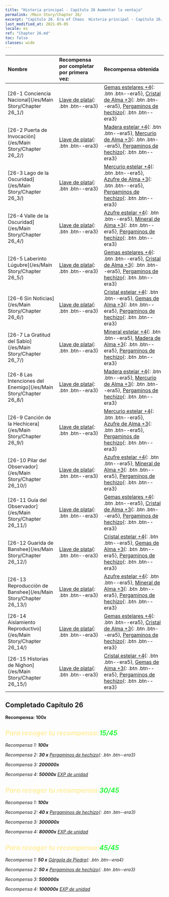```yaml
---
title: "Historia principal - Capítulo 26 Aumentar la ventaja"
permalink: /Main Story/Chapter 26/
excerpt: "Capítulo 26. Era of Chaos  Historia principal - Capítulo 26. Aumentar la ventaja"
last_modified_at: 2021-05-05
locale: es
ref: "Chapter 26.md"
toc: false
classes: wide
---
```


  | Nombre |  Recompensa por completar por primera vez: | Recompensa obtenida |
  |:------------|:------------|:------------| 
  | [26-1 Conciencia Nacional](/es/Main Story/Chapter 26_1/) | [Llave de plata](/ItemsES/con_693/){: .btn .btn--era3} | [Gemas estelares +4](/ItemsES/mat_93/){: .btn .btn--era5}, [Cristal de Alma +3](/ItemsES/mat_87/){: .btn .btn--era5}, [Pergaminos de hechizo](/ItemsES/con_694/){: .btn .btn--era3} |
  | [26-2 Puerta de Invocación](/es/Main Story/Chapter 26_2/) | [Llave de plata](/ItemsES/con_693/){: .btn .btn--era3} | [Madera estelar +4](/ItemsES/mat_90/){: .btn .btn--era5}, [Mercurio de Alma +3](/ItemsES/mat_84/){: .btn .btn--era5}, [Pergaminos de hechizo](/ItemsES/con_694/){: .btn .btn--era3} |
  | [26-3 Lago de la Oscuridad](/es/Main Story/Chapter 26_3/) | [Llave de plata](/ItemsES/con_693/){: .btn .btn--era3} | [Mercurio estelar +4](/ItemsES/mat_91/){: .btn .btn--era5}, [Azufre de Alma +3](/ItemsES/mat_85/){: .btn .btn--era5}, [Pergaminos de hechizo](/ItemsES/con_694/){: .btn .btn--era3} |
  | [26-4 Valle de la Oscuridad](/es/Main Story/Chapter 26_4/) | [Llave de plata](/ItemsES/con_693/){: .btn .btn--era3} | [Azufre estelar +4](/ItemsES/mat_92/){: .btn .btn--era5}, [Mineral de Alma +3](/ItemsES/mat_82/){: .btn .btn--era5}, [Pergaminos de hechizo](/ItemsES/con_694/){: .btn .btn--era3} |
  | [26-5 Laberinto Lúgubre](/es/Main Story/Chapter 26_5/) | [Llave de plata](/ItemsES/con_693/){: .btn .btn--era3} | [Gemas estelares +4](/ItemsES/mat_93/){: .btn .btn--era5}, [Cristal de Alma +3](/ItemsES/mat_87/){: .btn .btn--era5}, [Pergaminos de hechizo](/ItemsES/con_694/){: .btn .btn--era3} |
  | [26-6 Sin Noticias](/es/Main Story/Chapter 26_6/) | [Llave de plata](/ItemsES/con_693/){: .btn .btn--era3} | [Cristal estelar +4](/ItemsES/mat_94/){: .btn .btn--era5}, [Gemas de Alma +3](/ItemsES/mat_86/){: .btn .btn--era5}, [Pergaminos de hechizo](/ItemsES/con_694/){: .btn .btn--era3} |
  | [26-7 La Gratitud del Sabio](/es/Main Story/Chapter 26_7/) | [Llave de plata](/ItemsES/con_693/){: .btn .btn--era3} | [Mineral estelar +4](/ItemsES/mat_89/){: .btn .btn--era5}, [Madera de Alma +3](/ItemsES/mat_83/){: .btn .btn--era5}, [Pergaminos de hechizo](/ItemsES/con_694/){: .btn .btn--era3} |
  | [26-8 Las Intenciones del Enemigo](/es/Main Story/Chapter 26_8/) | [Llave de plata](/ItemsES/con_693/){: .btn .btn--era3} | [Madera estelar +4](/ItemsES/mat_90/){: .btn .btn--era5}, [Mercurio de Alma +3](/ItemsES/mat_84/){: .btn .btn--era5}, [Pergaminos de hechizo](/ItemsES/con_694/){: .btn .btn--era3} |
  | [26-9 Canción de la Hechicera](/es/Main Story/Chapter 26_9/) | [Llave de plata](/ItemsES/con_693/){: .btn .btn--era3} | [Mercurio estelar +4](/ItemsES/mat_91/){: .btn .btn--era5}, [Azufre de Alma +3](/ItemsES/mat_85/){: .btn .btn--era5}, [Pergaminos de hechizo](/ItemsES/con_694/){: .btn .btn--era3} |
  | [26-10 Pilar del Observador](/es/Main Story/Chapter 26_10/) | [Llave de plata](/ItemsES/con_693/){: .btn .btn--era3} | [Azufre estelar +4](/ItemsES/mat_92/){: .btn .btn--era5}, [Mineral de Alma +3](/ItemsES/mat_82/){: .btn .btn--era5}, [Pergaminos de hechizo](/ItemsES/con_694/){: .btn .btn--era3} |
  | [26-11 Guía del Observador](/es/Main Story/Chapter 26_11/) | [Llave de plata](/ItemsES/con_693/){: .btn .btn--era3} | [Gemas estelares +4](/ItemsES/mat_93/){: .btn .btn--era5}, [Cristal de Alma +3](/ItemsES/mat_87/){: .btn .btn--era5}, [Pergaminos de hechizo](/ItemsES/con_694/){: .btn .btn--era3} |
  | [26-12 Guarida de Banshee](/es/Main Story/Chapter 26_12/) | [Llave de plata](/ItemsES/con_693/){: .btn .btn--era3} | [Cristal estelar +4](/ItemsES/mat_94/){: .btn .btn--era5}, [Gemas de Alma +3](/ItemsES/mat_86/){: .btn .btn--era5}, [Pergaminos de hechizo](/ItemsES/con_694/){: .btn .btn--era3} |
  | [26-13 Reproducción de Banshee](/es/Main Story/Chapter 26_13/) | [Llave de plata](/ItemsES/con_693/){: .btn .btn--era3} | [Azufre estelar +4](/ItemsES/mat_92/){: .btn .btn--era5}, [Mineral de Alma +3](/ItemsES/mat_82/){: .btn .btn--era5}, [Pergaminos de hechizo](/ItemsES/con_694/){: .btn .btn--era3} |
  | [26-14 Aislamiento Reproductivo](/es/Main Story/Chapter 26_14/) | [Llave de plata](/ItemsES/con_693/){: .btn .btn--era3} | [Gemas estelares +4](/ItemsES/mat_93/){: .btn .btn--era5}, [Cristal de Alma +3](/ItemsES/mat_87/){: .btn .btn--era5}, [Pergaminos de hechizo](/ItemsES/con_694/){: .btn .btn--era3} |
  | [26-15 Historias de Nighon](/es/Main Story/Chapter 26_15/) | [Llave de plata](/ItemsES/con_693/){: .btn .btn--era3} | [Cristal estelar +4](/ItemsES/mat_94/){: .btn .btn--era5}, [Gemas de Alma +3](/ItemsES/mat_86/){: .btn .btn--era5}, [Pergaminos de hechizo](/ItemsES/con_694/){: .btn .btn--era3} |


## Completado Capítulo 26

 **Recompensa:**  **100x** <i class="fas fa-gem"/>



## <span style="color: #ffeea0">Para recoger tu recompensa:</span><span style="color: #27f73a">15/45</span>

 Recompensa 1:  **100x** <i class="fas fa-gem"/>

 Recompensa 2: **30 x** [Pergaminos de hechizo](/ItemsES/con_694/){: .btn .btn--era3}

 Recompensa 3:  **200000x** <i class="fas fa-coins"/>

 Recompensa 4:  **50000x** [EXP de unidad](/ItemsES/con_902/)



## <span style="color: #ffeea0">Para recoger tu recompensa:</span><span style="color: #27f73a">30/45</span>

 Recompensa 1:  **100x** <i class="fas fa-gem"/>

 Recompensa 2: **40 x** [Pergaminos de hechizo](/ItemsES/con_694/){: .btn .btn--era3}

 Recompensa 3:  **300000x** <i class="fas fa-coins"/>

 Recompensa 4:  **80000x** [EXP de unidad](/ItemsES/con_902/)



## <span style="color: #ffeea0">Para recoger tu recompensa:</span><span style="color: #27f73a">45/45</span>

 Recompensa 1: **50 x** [Gárgola de Piedra](/ItemsES/unt_236/){: .btn .btn--era4}

 Recompensa 2: **50 x** [Pergaminos de hechizo](/ItemsES/con_694/){: .btn .btn--era3}

 Recompensa 3:  **500000x** <i class="fas fa-coins"/>

 Recompensa 4:  **100000x** [EXP de unidad](/ItemsES/con_902/)

